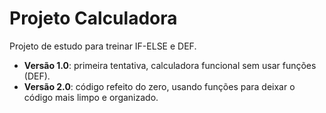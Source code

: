# Projeto Calculadora

Projeto de estudo para treinar IF-ELSE e DEF.  

- **Versão 1.0**: primeira tentativa, calculadora funcional sem usar funções (DEF).  
- **Versão 2.0**: código refeito do zero, usando funções para deixar o código mais limpo e organizado.  
